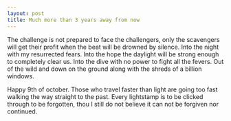 ```yaml
---
layout: post
title: Much more than 3 years away from now
---
```


The challenge is not prepared to face the challengers, only the scavengers will get their profit when the beat will be drowned by silence. Into the night with my resurrected fears. Into the hope the daylight will be strong enough to completely clear us. Into the dive with no power to fight all the fevers. Out of the wild and down on the ground along with the shreds of a billion windows.

Happy 9th of october. Those who travel faster than light are going too fast walking the way straight to the past. Every lightstamp is to be clicked through to be forgotten, thou I still do not believe it can not be forgiven nor continued.